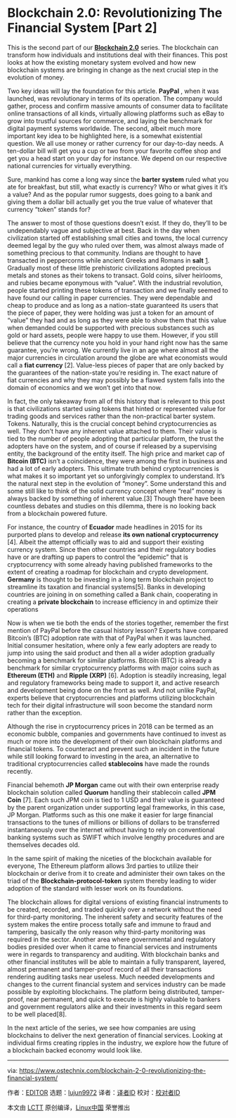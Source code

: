 [#]: collector: (lujun9972)
[#]: translator: ( )
[#]: reviewer: ( )
[#]: publisher: ( )
[#]: url: ( )
[#]: subject: (Blockchain 2.0: Revolutionizing The Financial System [Part 2])
[#]: via: (https://www.ostechnix.com/blockchain-2-0-revolutionizing-the-financial-system/)
[#]: author: (EDITOR https://www.ostechnix.com/author/editor/)

Blockchain 2.0: Revolutionizing The Financial System [Part 2]
======

This is the second part of our [**Blockchain 2.0**][1] series. The blockchain can transform how individuals and institutions deal with their finances. This post looks at how the existing monetary system evolved and how new blockchain systems are bringing in change as the next crucial step in the evolution of money.

Two key ideas will lay the foundation for this article. **PayPal** , when it was launched, was revolutionary in terms of its operation. The company would gather, process and confirm massive amounts of consumer data to facilitate online transactions of all kinds, virtually allowing platforms such as eBay to grow into trustful sources for commerce, and laying the benchmark for digital payment systems worldwide. The second, albeit much more important key idea to be highlighted here, is a somewhat existential question. We all use money or rather currency for our day-to-day needs. A ten-dollar bill will get you a cup or two from your favorite coffee shop and get you a head start on your day for instance. We depend on our respective national currencies for virtually everything.

Sure, mankind has come a long way since the **barter system** ruled what you ate for breakfast, but still, what exactly is currency? Who or what gives it it’s a value? And as the popular rumor suggests, does going to a bank and giving them a dollar bill actually get you the true value of whatever that currency “token” stands for?

The answer to most of those questions doesn’t exist. If they do, they’ll to be undependably vague and subjective at best. Back in the day when civilization started off establishing small cities and towns, the local currency deemed legal by the guy who ruled over them, was almost always made of something precious to that community. Indians are thought to have transacted in peppercorns while ancient Greeks and Romans in **salt** [1]. Gradually most of these little prehistoric civilizations adopted precious metals and stones as their tokens to transact. Gold coins, silver heirlooms, and rubies became eponymous with “value”. With the industrial revolution, people started printing these tokens of transaction and we finally seemed to have found our calling in paper currencies. They were dependable and cheap to produce and as long as a nation-state guaranteed its users that the piece of paper, they were holding was just a token for an amount of “value” they had and as long as they were able to show them that this value when demanded could be supported with precious substances such as gold or hard assets, people were happy to use them. However, if you still believe that the currency note you hold in your hand right now has the same guarantee, you’re wrong. We currently live in an age where almost all the major currencies in circulation around the globe are what economists would call a **fiat currency** [2]. Value-less pieces of paper that are only backed by the guarantees of the nation-state you’re residing in. The exact nature of fiat currencies and why they may possibly be a flawed system falls into the domain of economics and we won’t get into that now.

In fact, the only takeaway from all of this history that is relevant to this post is that civilizations started using tokens that hinted or represented value for trading goods and services rather than the non-practical barter system. Tokens. Naturally, this is the crucial concept behind cryptocurrencies as well. They don’t have any inherent value attached to them. Their value is tied to the number of people adopting that particular platform, the trust the adopters have on the system, and of course if released by a supervising entity, the background of the entity itself. The high price and market cap of **Bitcoin (BTC)** isn’t a coincidence, they were among the first in business and had a lot of early adopters. This ultimate truth behind cryptocurrencies is what makes it so important yet so unforgivingly complex to understand. It’s the natural next step in the evolution of “money”. Some understand this and some still like to think of the solid currency concept where “real” money is always backed by something of inherent value.[3] Though there have been countless debates and studies on this dilemma, there is no looking back from a blockchain powered future.

For instance, the country of **Ecuador** made headlines in 2015 for its purported plans to develop and release **its own national cryptocurrency** [4]. Albeit the attempt officially was to aid and support their existing currency system. Since then other countries and their regulatory bodies have or are drafting up papers to control the “epidemic” that is cryptocurrency with some already having published frameworks to the extent of creating a roadmap for blockchain and crypto development. **Germany** is thought to be investing in a long term blockchain project to streamline its taxation and financial systems[5]. Banks in developing countries are joining in on something called a Bank chain, cooperating in creating a **private blockchain** to increase efficiency in and optimize their operations

Now is when we tie both the ends of the stories together, remember the first mention of PayPal before the casual history lesson? Experts have compared Bitcoin’s (BTC) adoption rate with that of PayPal when it was launched. Initial consumer hesitation, where only a few early adopters are ready to jump into using the said product and then all a wider adoption gradually becoming a benchmark for similar platforms. Bitcoin (BTC) is already a benchmark for similar cryptocurrency platforms with major coins such as **Ethereum (ETH)** and **Ripple (XRP)** [6]. Adoption is steadily increasing, legal and regulatory frameworks being made to support it, and active research and development being done on the front as well. And not unlike PayPal, experts believe that cryptocurrencies and platforms utilizing blockchain tech for their digital infrastructure will soon become the standard norm rather than the exception.

Although the rise in cryptocurrency prices in 2018 can be termed as an economic bubble, companies and governments have continued to invest as much or more into the development of their own blockchain platforms and financial tokens. To counteract and prevent such an incident in the future while still looking forward to investing in the area, an alternative to traditional cryptocurrencies called **stablecoins** have made the rounds recently.

Financial behemoth **JP Morgan** came out with their own enterprise ready blockchain solution called **Quorum** handling their stablecoin called **JPM Coin** [7]. Each such JPM coin is tied to 1 USD and their value is guaranteed by the parent organization under supporting legal frameworks, in this case, JP Morgan. Platforms such as this one make it easier for large financial transactions to the tunes of millions or billions of dollars to be transferred instantaneously over the internet without having to rely on conventional banking systems such as SWIFT which involve lengthy procedures and are themselves decades old.

In the same spirit of making the niceties of the blockchain available for everyone, The Ethereum platform allows 3rd parties to utilize their blockchain or derive from it to create and administer their own takes on the triad of the **Blockchain-protocol-token** system thereby leading to wider adoption of the standard with lesser work on its foundations.

The blockchain allows for digital versions of existing financial instruments to be created, recorded, and traded quickly over a network without the need for third-party monitoring. The inherent safety and security features of the system makes the entire process totally safe and immune to fraud and tampering, basically the only reason why third-party monitoring was required in the sector. Another area where governmental and regulatory bodies presided over when it came to financial services and instruments were in regards to transparency and auditing. With blockchain banks and other financial institutes will be able to maintain a fully transparent, layered, almost permanent and tamper-proof record of all their transactions rendering auditing tasks near useless. Much needed developments and changes to the current financial system and services industry can be made possible by exploiting blockchains. The platform being distributed, tamper-proof, near permanent, and quick to execute is highly valuable to bankers and government regulators alike and their investments in this regard seem to be well placed[8].

In the next article of the series, we see how companies are using blockchains to deliver the next generation of financial services. Looking at individual firms creating ripples in the industry, we explore how the future of a blockchain backed economy would look like.



--------------------------------------------------------------------------------

via: https://www.ostechnix.com/blockchain-2-0-revolutionizing-the-financial-system/

作者：[EDITOR][a]
选题：[lujun9972][b]
译者：[译者ID](https://github.com/译者ID)
校对：[校对者ID](https://github.com/校对者ID)

本文由 [LCTT](https://github.com/LCTT/TranslateProject) 原创编译，[Linux中国](https://linux.cn/) 荣誉推出

[a]: https://www.ostechnix.com/author/editor/
[b]: https://github.com/lujun9972
[1]: https://www.ostechnix.com/blockchain-2-0-an-introduction/
